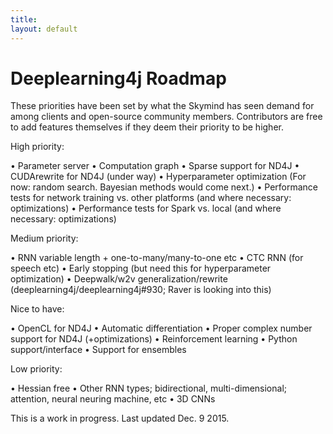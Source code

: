 ```yaml
---
title: 
layout: default
---
```


# Deeplearning4j Roadmap

These priorities have been set by what the Skymind has seen demand for among clients and open-source community members. Contributors are free to add features themselves if they deem their priority to be higher. 

High priority:

•	Parameter server
•	Computation graph
•	Sparse support for ND4J
•	CUDArewrite for ND4J (under way)
•	Hyperparameter optimization (For now: random search. Bayesian methods would come next.)
•	Performance tests for network training vs. other platforms (and where necessary: optimizations)
•	Performance tests for Spark vs. local (and where necessary: optimizations)

Medium priority:

•	RNN variable length + one-to-many/many-to-one etc
•	CTC RNN (for speech etc)
•	Early stopping (but need this for hyperparameter optimization)
•	Deepwalk/w2v generalization/rewrite (deeplearning4j/deeplearning4j#930; Raver is looking into this)

Nice to have:

•	OpenCL for ND4J
•	Automatic differentiation
•	Proper complex number support for ND4J (+optimizations)
•	Reinforcement learning
•	Python support/interface
•	Support for ensembles

Low priority:

•	Hessian free
•	Other RNN types; bidirectional, multi-dimensional; attention, neural neuring machine, etc
•	3D CNNs

This is a work in progress. Last updated Dec. 9 2015.
